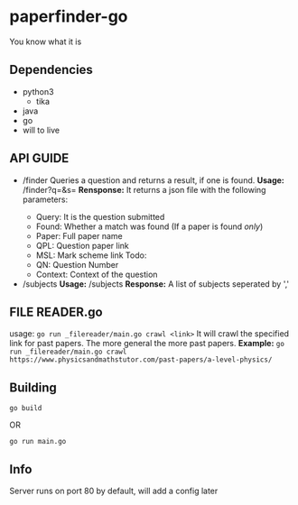 # paperfinder-go

You know what it is

## Dependencies
 - python3
    - tika
 - java
 - go
 - will to live
 
 ## API GUIDE 
- /finder
  Queries a question and returns a result, if one is found.
  **Usage:** /finder?q=<question>&s=<subject>
  **Rensponse:** It returns a json file with the following parameters:
   - Query: It is the question submitted
   - Found: Whether a match was found
     (If a paper is found *only*)
   - Paper: Full paper name
   - QPL: Question paper link
   - MSL: Mark scheme link
   Todo:
   - QN: Question Number
   - Context: Context of the question
- /subjects
  **Usage:** /subjects
  **Response:** A list of subjects seperated by ','
 
## FILE READER.go
  usage:
    `go run _filereader/main.go crawl <link>` It will crawl the specified link for past papers. The more general the more past papers.
    **Example:** `go run _filereader/main.go crawl https://www.physicsandmathstutor.com/past-papers/a-level-physics/`
    
## Building

`go build`

OR

`go run main.go`

## Info

Server runs on port 80 by default, will add a config later
